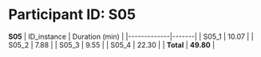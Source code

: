 # Participant ID: S05


**S05**
| ID_instance | Duration (min) |
|-------------|-------|
| S05_1       | 10.07 |
| S05_2       | 7.88  |
| S05_3       | 9.55  |
| S05_4       | 22.30 |
| **Total**   | **49.80** |